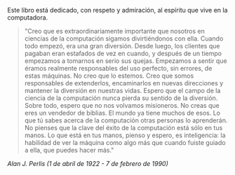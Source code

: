 Este libro está dedicado, con respeto y admiración, al espíritu que vive en la computadora.

> "Creo que es extraordinariamente importante que nosotros en ciencias de la computación sigamos divirtiéndonos con ella. Cuando todo empezó, era una gran diversión. Desde luego, los clientes que pagaban eran estafados de vez en cuando, y después de un tiempo empezamos a tomarnos en serio sus quejas. Empezamos a sentir que éramos realmente responsables del uso perfecto, sin errores, de estas máquinas. No creo que lo estemos. Creo que somos responsables de extenderlos, encaminarlos en nuevas direcciones y mantener la diversión en nuestras vidas. Espero que el campo de la ciencia de la computación nunca pierda su sentido de la diversión. Sobre todo, espero que no nos volvamos misioneros. No creas que eres un vendedor de biblias. El mundo ya tiene muchos de esos. Lo que tú sabes acerca de la computación otras personas lo aprenderán. No pienses que la clave del éxito de la computación está sólo en tus manos. Lo que está en tus manos, pienso y espero, es inteligencia: la habilidad de ver la máquina como algo más que cuando fuiste guiado a ella, que puedes hacer más."

*Alan J. Perlis (1 de abril de 1922 - 7 de febrero de 1990)*